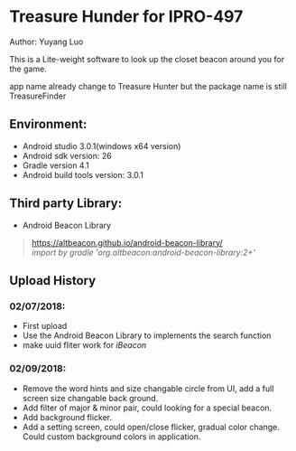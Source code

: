 # Treasure Hunder for IPRO-497 

Author: Yuyang Luo

This is a Lite-weight software to look up the closet beacon around you for the game.

app name already change to Treasure Hunter but the package name is still TreasureFinder  

## Environment:  
* Android studio 3.0.1(windows x64 version)  
* Android sdk version: 26  
* Gradle version 4.1  
* Android build tools version: 3.0.1  



## Third party Library:
* Android Beacon Library
> https://altbeacon.github.io/android-beacon-library/  
*import by gradle 'org.altbeacon:android-beacon-library:2+'* 

## Upload History

### 02/07/2018:
* First upload
* Use the Android Beacon Library to implements the search function
* make uuid fliter work for *iBeacon*

### 02/09/2018:
* Remove the word hints and size changable circle from UI, add a full screen size changable back ground.
* Add filter of major & minor pair, could looking for a special beacon.
* Add background flicker.
* Add a setting screen, could open/close flicker, gradual color change. Could custom background colors in application.  

